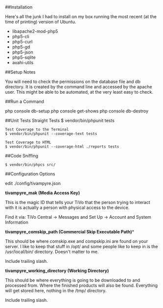 ##Installation

Here's all the junk I had to install on my box running the most recent (at the 
time of printing) version of Ubuntu.

* libapache2-mod-php5
* php5-cli
* php5-curl
* php5-gd
* php5-json
* php5-sqlite
* avahi-utils

##Setup Notes

You will need to check the permissions on the database file and db directory.
It is created by the command line and accessed by the apache user.
This might be able to be automated, at the very least easy to check.

##Run a Command

php console db-setup
php console get-shows
php console db-destroy

##Unit Tests
    Straight Tests
    $ vendor/bin/phpunit tests

    Test Coverage to the Terminal
    $ vendor/bin/phpunit --coverage-text tests

    Test Coverage to HTML
    $ vendor/bin/phpunit --coverage-html ./reports tests

##Code Sniffing

    $ vendor/bin/phpcs src/

##Configuration Options

edit ./config/tivampyre.json

**tivampyre_mak (Media Access Key)**

This is the magic ID that tells your TiVo that the person trying to interact
with it is actually a person with physical access to the device.

Find it via:
TiVo Central -> Messages and Set Up -> Account and System Information

**tivampyre_comskip_path (Commercial Skip Executable Path)***

This should be where comskip.exe and compskip.ini are found on your server.  I
like to keep that stuff in /opt/ and some people like to keep in is the
/usr/local/bin/ directory.  Doesn't matter to me.

Include trailing slash.

**tivampyre_working_directory (Working Directory)**

This should be where everything is going to be downloaded to and processed from.
Where the finished products will also be found. Everything will get stored here,
nothing in the /tmp/ directory.

Include trailing slash.
